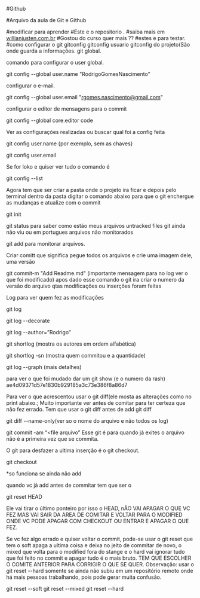 #Github

#Arquivo da aula de Git e Github

#modificar para aprender
#Este e o repositorio .
#saiba mais em [willianjusten.com.br](http://willianjusten.com.br)
#Gostou do curso quer mais ??
#estes e para testar.
#como configurar o git
gitconfig
gitconfig usuario
gitconfig do projeto(São onde guarda a informações.
git global.

comando para configurar o user global.

git config --global user.name "RodrigoGomesNascimento"

configurar o e-mail.

git config --global user.email "rgomes.nascimento@gmail.com"


configurar o editor de mensagens para o commit

git config --global core.editor code

Ver as configurações realizadas ou buscar qual foi a config feita

git config user.name {por exemplo, sem as chaves}

git config user.email 

Se for loko e quiser ver tudo o comando é 

git config --list


Agora tem que ser criar a pasta onde o projeto ira ficar e depois pelo terminal dentro da pasta 
digitar o comando abaixo para que o git enchergue as mudanças e atualize com o commit

git init

git status  para saber como estão meus arquivos untracked files git ainda não viu ou em portugues arquivos não monitorados

git add para monitorar arquivos.

Criar comitt que significa pegue todos os arquivos e crie uma imagem dele, uma versão

git commit-m "Add Readme.md" (importante mensagem para no log ver o que foi modificado)
apos dado esse comando o git ira criar o numero da versão do arquivo
qtas modificações ou inserções foram feitas


Log para ver quem fez as modificações

git log

git log --decorate

git log --author=”Rodrigo”

git shortlog (mostra os autores em ordem alfabética)

git shortlog -sn (mostra quem commitou e a quantidade)

git log --graph (mais detalhes)


para ver o que foi mudado dar um 
git show (e o numero da rash) ae4d09371d57e1830b929185a3c73e386f8a86d7

Para ver o que acrescentou usar o git diff(ele mosta as alterações como no print abaixo.;
Muito importante ver antes de comitar para ter certeza que não fez errado.
Tem que usar o git diff antes de add
git diff


git diff --name-only(ver so o nome do arquivo e não todos os log)



git commit -am “<file arquivo”
Esse git é para quando já exites o arquivo não é a primeira vez que se commita.




O git para desfazer a ultima inserção é o git checkout.

git checkout <file name>

*so funciona se ainda não add

quando vc já add antes de commitar tem que ser o 

git reset HEAD <file name> 

Ele vai tirar o último ponteiro por isso o HEAD, nÃO VAI APAGAR O QUE VC FEZ MAS VAI SAIR DA AREA DE COMITAR E VOLTAR PARA O MODIFIED ONDE VC PODE APAGAR 
COM CHECKOUT OU ENTRAR E APAGAR O QUE FEZ.



Se vc fez algo errado e quiser voltar o commit, pode-se usar o git reset que tem o soft apaga a ultima coisa e deixa no jeito de commitar de novo,
 o mixed que volta para o modified fora do stange e o hard vai ignorar tudo que foi feito no commit e apagar tudo é o mais bruto.
 TEM QUE ESCOLHER O COMITE ANTERIOR PARA CORRIGIR O QUE SE QUER.
Observação: usar o git reset --hard somente se ainda não subiu em um repositório remoto onde há mais pessoas trabalhando, pois pode gerar muita confusão.


git reset --soft
git reset --mixed
git reset --hard

